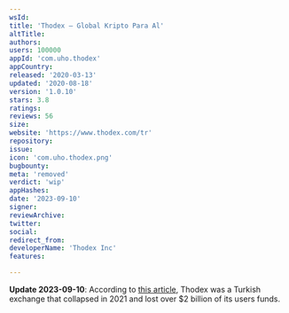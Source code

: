 ```yaml
---
wsId: 
title: 'Thodex – Global Kripto Para Al'
altTitle: 
authors: 
users: 100000
appId: 'com.uho.thodex'
appCountry: 
released: '2020-03-13'
updated: '2020-08-18'
version: '1.0.10'
stars: 3.8
ratings: 
reviews: 56
size: 
website: 'https://www.thodex.com/tr'
repository: 
issue: 
icon: 'com.uho.thodex.png'
bugbounty: 
meta: 'removed'
verdict: 'wip'
appHashes: 
date: '2023-09-10'
signer: 
reviewArchive: 
twitter: 
social: 
redirect_from: 
developerName: 'Thodex Inc'
features: 

---
```


**Update 2023-09-10**: According to
[this article](https://www.wsj.com/livecoverage/stock-market-today-dow-jones-09-08-2023/card/boss-of-failed-crypto-exchange-gets-11-196-year-sentence-L6ps19yZdDz6SVJnEEWL),
Thodex was a Turkish exchange that collapsed in 2021 and lost over $2 billion of
its users funds.
